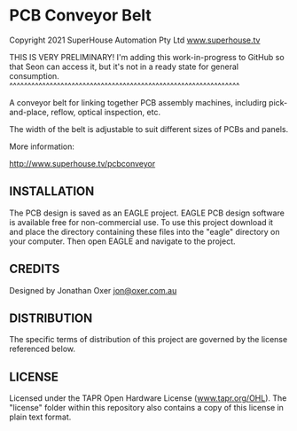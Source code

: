 PCB Conveyor Belt
=================

Copyright 2021 SuperHouse Automation Pty Ltd  www.superhouse.tv

THIS IS VERY PRELIMINARY! I'm adding this work-in-progress to GitHub
so that Seon can access it, but it's not in a ready state for
general consumption.
^^^^^^^^^^^^^^^^^^^^^^^^^^^^^^^^^^^^^^^^^^^^^^^^^^^^^^^^^^^^^^^

A conveyor belt for linking together PCB assembly machines, includirg
pick-and-place, reflow, optical inspection, etc.

The width of the belt is adjustable to suit different sizes of PCBs
and panels.

More information:

  http://www.superhouse.tv/pcbconveyor

INSTALLATION
------------
The PCB design is saved as an EAGLE project. EAGLE PCB design software
is available free for non-commercial use. To use this project download
it and place the directory containing these files into the "eagle"
directory on your computer. Then open EAGLE and navigate to the project.


CREDITS
-------
Designed by Jonathan Oxer jon@oxer.com.au


DISTRIBUTION
------------
The specific terms of distribution of this project are governed by the
license referenced below.


LICENSE
-------
Licensed under the TAPR Open Hardware License (www.tapr.org/OHL).
The "license" folder within this repository also contains a copy of
this license in plain text format.
